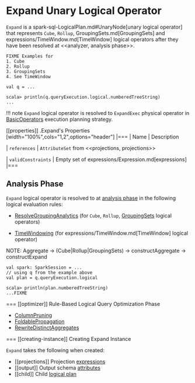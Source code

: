# Expand Unary Logical Operator

`Expand` is a spark-sql-LogicalPlan.md#UnaryNode[unary logical operator] that represents `Cube`, `Rollup`, GroupingSets.md[GroupingSets] and expressions/TimeWindow.md[TimeWindow] logical operators after they have been resolved at <<analyzer, analysis phase>>.

```
FIXME Examples for
1. Cube
2. Rollup
3. GroupingSets
4. See TimeWindow

val q = ...

scala> println(q.queryExecution.logical.numberedTreeString)
...
```

!!! note
    `Expand` logical operator is resolved to `ExpandExec` physical operator in [BasicOperators](../execution-planning-strategies/BasicOperators.md) execution planning strategy.

[[properties]]
.Expand's Properties
[width="100%",cols="1,2",options="header"]
|===
| Name
| Description

| `references`
| `AttributeSet` from <<projections, projections>>

| `validConstraints`
| Empty set of expressions/Expression.md[expressions]
|===

## <span id="analyzer"> Analysis Phase

`Expand` logical operator is resolved to at [analysis phase](../Analyzer.md) in the following logical evaluation rules:

* [ResolveGroupingAnalytics](../Analyzer.md#ResolveGroupingAnalytics) (for `Cube`, `Rollup`, [GroupingSets](GroupingSets.md) logical operators)

* [TimeWindowing](../logical-analysis-rules/TimeWindowing.md) (for expressions/TimeWindow.md[TimeWindow] logical operator)

NOTE: Aggregate -> (Cube|Rollup|GroupingSets) -> constructAggregate -> constructExpand

```text
val spark: SparkSession = ...
// using q from the example above
val plan = q.queryExecution.logical

scala> println(plan.numberedTreeString)
...FIXME
```

=== [[optimizer]] Rule-Based Logical Query Optimization Phase

* [ColumnPruning](../logical-optimizations/ColumnPruning.md)
* [FoldablePropagation](../catalyst/Optimizer.md#FoldablePropagation)
* [RewriteDistinctAggregates](../catalyst/Optimizer.md#RewriteDistinctAggregates)

=== [[creating-instance]] Creating Expand Instance

`Expand` takes the following when created:

* [[projections]] Projection [expressions](../expressions/Expression.md)
* [[output]] Output schema [attributes](../expressions/Attribute.md)
* [[child]] Child [logical plan](../logical-operators/LogicalPlan.md)
